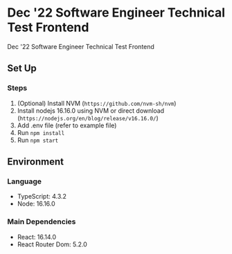 # Dec '22 Software Engineer Technical Test Frontend
Dec '22 Software Engineer Technical Test Frontend  

## Set Up
### Steps
1. (Optional) Install NVM (`https://github.com/nvm-sh/nvm`)
1. Install nodejs 16.16.0 using NVM or direct download (`https://nodejs.org/en/blog/release/v16.16.0/`)
4. Add .env file (refer to example file)
5. Run `npm install`
6. Run `npm start`

## Environment
### Language
- TypeScript: 4.3.2
- Node: 16.16.0

### Main Dependencies
- React: 16.14.0
- React Router Dom: 5.2.0